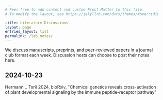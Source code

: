 ```yaml
---
# Feel free to add content and custom Front Matter to this file.
# To modify the layout, see https://jekyllrb.com/docs/themes/#overriding-theme-defaults

title: Literature Discussions
layout: page
entries_layout: list
permalink: /lab_notes/
---
```


We discuss manuscripts, preprints, and peer-reviewed papers in a journal club format each week. Discussion hosts can choose to post their notes here.

## 2024-10-23 

Hermann .. Torii 2024, bioRxiv, "Chemical genetics reveals cross-activation of plant developmental signaling by the immune peptide-receptor pathway"